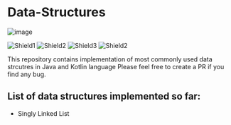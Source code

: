 # Data-Structures

![image](https://user-images.githubusercontent.com/26007909/219942630-5cb377f5-e40f-436c-9806-9c1b78f92274.png)

![Shield1](https://img.shields.io/badge/Language-JAVA-brightgreen) ![Shield2](https://img.shields.io/badge/Java%20Version-11-blue) ![Shield3](https://img.shields.io/badge/Language-Kotlin-brightgreen) ![Shield2](https://img.shields.io/badge/Kotlin%20Version-1.8.10-blue)


This repository contains implementation of most commonly used data strcutres in Java and Kotlin language
Please feel free to create a PR if you find any bug.

## List of data structures implemented so far:

- Singly Linked List
